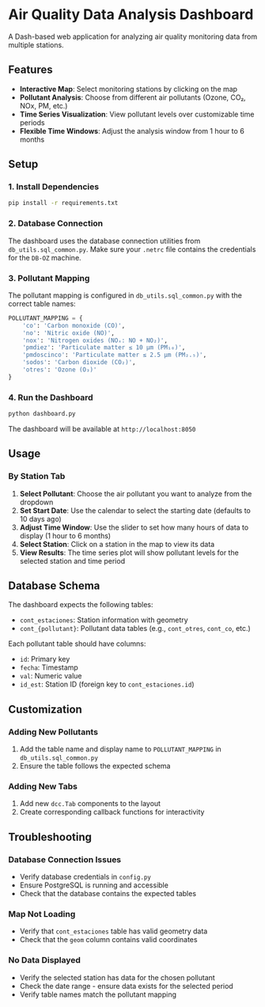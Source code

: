 # Air Quality Data Analysis Dashboard

A Dash-based web application for analyzing air quality monitoring data from multiple stations.

## Features

- **Interactive Map**: Select monitoring stations by clicking on the map
- **Pollutant Analysis**: Choose from different air pollutants (Ozone, CO₂, NOx, PM, etc.)
- **Time Series Visualization**: View pollutant levels over customizable time periods
- **Flexible Time Windows**: Adjust the analysis window from 1 hour to 6 months

## Setup

### 1. Install Dependencies

```bash
pip install -r requirements.txt
```

### 2. Database Connection

The dashboard uses the database connection utilities from `db_utils.sql_common.py`. 
Make sure your `.netrc` file contains the credentials for the `DB-OZ` machine.

### 3. Pollutant Mapping

The pollutant mapping is configured in `db_utils.sql_common.py` with the correct table names:

```python
POLLUTANT_MAPPING = {
    'co': 'Carbon monoxide (CO)',
    'no': 'Nitric oxide (NO)',
    'nox': 'Nitrogen oxides (NOₓ: NO + NO₂)',
    'pmdiez': 'Particulate matter ≤ 10 µm (PM₁₀)',
    'pmdoscinco': 'Particulate matter ≤ 2.5 µm (PM₂.₅)',
    'sodos': 'Carbon dioxide (CO₂)',
    'otres': 'Ozone (O₃)'
}
```

### 4. Run the Dashboard

```bash
python dashboard.py
```

The dashboard will be available at `http://localhost:8050`

## Usage

### By Station Tab

1. **Select Pollutant**: Choose the air pollutant you want to analyze from the dropdown
2. **Set Start Date**: Use the calendar to select the starting date (defaults to 10 days ago)
3. **Adjust Time Window**: Use the slider to set how many hours of data to display (1 hour to 6 months)
4. **Select Station**: Click on a station in the map to view its data
5. **View Results**: The time series plot will show pollutant levels for the selected station and time period

## Database Schema

The dashboard expects the following tables:

- `cont_estaciones`: Station information with geometry
- `cont_{pollutant}`: Pollutant data tables (e.g., `cont_otres`, `cont_co`, etc.)

Each pollutant table should have columns:
- `id`: Primary key
- `fecha`: Timestamp
- `val`: Numeric value
- `id_est`: Station ID (foreign key to `cont_estaciones.id`)

## Customization

### Adding New Pollutants

1. Add the table name and display name to `POLLUTANT_MAPPING` in `db_utils.sql_common.py`
2. Ensure the table follows the expected schema

### Adding New Tabs

1. Add new `dcc.Tab` components to the layout
2. Create corresponding callback functions for interactivity

## Troubleshooting

### Database Connection Issues

- Verify database credentials in `config.py`
- Ensure PostgreSQL is running and accessible
- Check that the database contains the expected tables

### Map Not Loading

- Verify that `cont_estaciones` table has valid geometry data
- Check that the `geom` column contains valid coordinates

### No Data Displayed

- Verify the selected station has data for the chosen pollutant
- Check the date range - ensure data exists for the selected period
- Verify table names match the pollutant mapping 